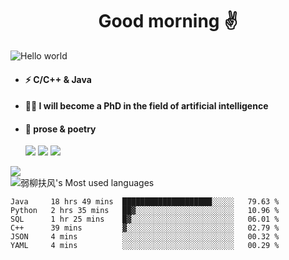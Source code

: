 <h1 align="center">Good morning ✌️</h1>
<img src="https://s2.loli.net/2022/03/08/XPR9lsUgKfBQMdA.png" alt="Hello world"  >
<p align="center"> 

- #### ⚡  C/C++ & Java
- #### 🧑‍🎓  I will become a PhD in the field of artificial intelligence
- #### 📕  prose & poetry
  
  ![](https://img.shields.io/badge/python-3.9-orange?style=for-the—badge&logo=python&logoColor=orange)
  ![](https://img.shields.io/badge/C++-20-pink?style=for-the—badge&logo=C&logoColor=pink)
  ![](https://img.shields.io/badge/java-15-red?style=for-the—badge&logo=java&logoColor=red)
 
![](https://github-readme-stats.vercel.app/api?username=xun-girl&show_icons=true)    
![弱柳扶风's Most used languages](https://github-readme-stats.vercel.app/api/top-langs/?username=xun-girl&layout=compact&hide_border=true&langs_count=10)   


<!--START_SECTION:waka-->

```text
Java     18 hrs 49 mins  ████████████████████░░░░░   79.63 %
Python   2 hrs 35 mins   ██▓░░░░░░░░░░░░░░░░░░░░░░   10.96 %
SQL      1 hr 25 mins    █▓░░░░░░░░░░░░░░░░░░░░░░░   06.01 %
C++      39 mins         ▓░░░░░░░░░░░░░░░░░░░░░░░░   02.79 %
JSON     4 mins          ░░░░░░░░░░░░░░░░░░░░░░░░░   00.32 %
YAML     4 mins          ░░░░░░░░░░░░░░░░░░░░░░░░░   00.29 %
```

<!--END_SECTION:waka-->
